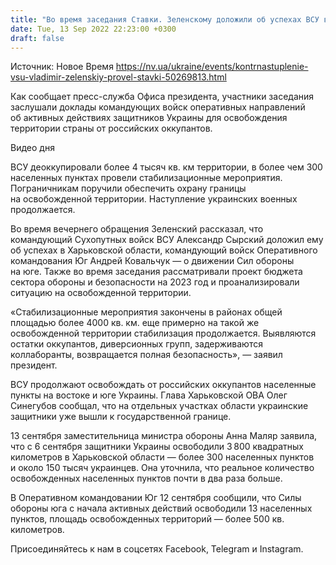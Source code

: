 ```yaml
---
title: "Во время заседания Ставки. Зеленскому доложили об успехах ВСУ в Харьковской области и продвижении на юге"
date: Tue, 13 Sep 2022 22:23:00 +0300
draft: false
---
```

Источник: Новое Время https://nv.ua/ukraine/events/kontrnastuplenie-vsu-vladimir-zelenskiy-provel-stavki-50269813.html


 Как сообщает пресс-служба Офиса президента, участники заседания заслушали доклады командующих войск оперативных направлений об активных действиях защитников Украины для освобождения территории страны от российских оккупантов.

 Видео дня   

ВСУ деоккупировали более 4 тысяч кв. км территории, в более чем 300 населенных пунктах провели стабилизационные мероприятия. Пограничникам поручили обеспечить охрану границы на освобожденной территории. Наступление украинских военных продолжается.

Во время вечернего обращения Зеленский рассказал, что командующий Сухопутных войск ВСУ Александр Сырский доложил ему об успехах в Харьковской области, командующий войск Оперативного командования Юг Андрей Ковальчук — о движении Сил обороны на юге. Также во время заседания рассматривали проект бюджета сектора обороны и безопасности на 2023 год и проанализировали ситуацию на освобожденной территории.

«Стабилизационные мероприятия закончены в районах общей площадью более 4000 кв. км. еще примерно на такой же освобожденной территории стабилизация продолжается. Выявляются остатки оккупантов, диверсионных групп, задерживаются коллаборанты, возвращается полная безопасность», — заявил президент.

ВСУ продолжают освобождать от российских оккупантов населенные пункты на востоке и юге Украины. Глава Харьковской ОВА Олег Синегубов сообщал, что на отдельных участках области украинские защитники уже вышли к государственной границе.

13 сентября заместительница министра обороны Анна Маляр заявила, что с 6 сентября защитники Украины освободили 3 800 квадратных километров в Харьковской области — более 300 населенных пунктов и около 150 тысяч украинцев. Она уточнила, что реальное количество освобожденных населенных пунктов почти в два раза больше.

В Оперативном командовании Юг 12 сентября сообщили, что Силы обороны юга с начала активных действий освободили 13 населенных пунктов, площадь освобожденных территорий — более 500 кв. километров.

Присоединяйтесь к нам в соцсетях Facebook, Telegram и Instagram.
